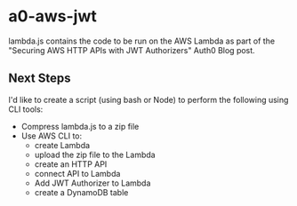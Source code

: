 # a0-aws-jwt

lambda.js contains the code to be run on the AWS Lambda as part of the "Securing AWS HTTP APIs with JWT Authorizers" Auth0 Blog post.

## Next Steps

I'd like to create a script (using bash or Node) to perform the following using CLI tools:

* Compress lambda.js to a zip file
* Use AWS CLI to:
  * create Lambda
  * upload the zip file to the Lambda
  * create an HTTP API
  * connect API to Lambda
  * Add JWT Authorizer to Lambda
  * create a DynamoDB table